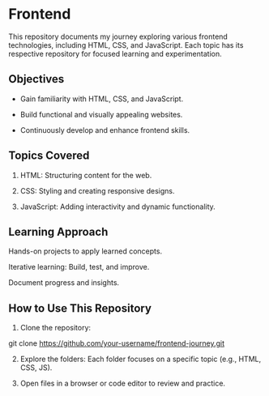 # Frontend

This repository documents my journey exploring various frontend technologies, including HTML, CSS, and JavaScript. Each topic has its respective repository for focused learning and experimentation.

## Objectives

* Gain familiarity with HTML, CSS, and JavaScript.

* Build functional and visually appealing websites.

* Continuously develop and enhance frontend skills.


## Topics Covered

1. HTML: Structuring content for the web.


2. CSS: Styling and creating responsive designs.


3. JavaScript: Adding interactivity and dynamic functionality.



## Learning Approach

Hands-on projects to apply learned concepts.

Iterative learning: Build, test, and improve.

Document progress and insights.


## How to Use This Repository

1. Clone the repository:

git clone https://github.com/your-username/frontend-journey.git


2. Explore the folders:
Each folder focuses on a specific topic (e.g., HTML, CSS, JS).


3. Open files in a browser or code editor to review and practice.
